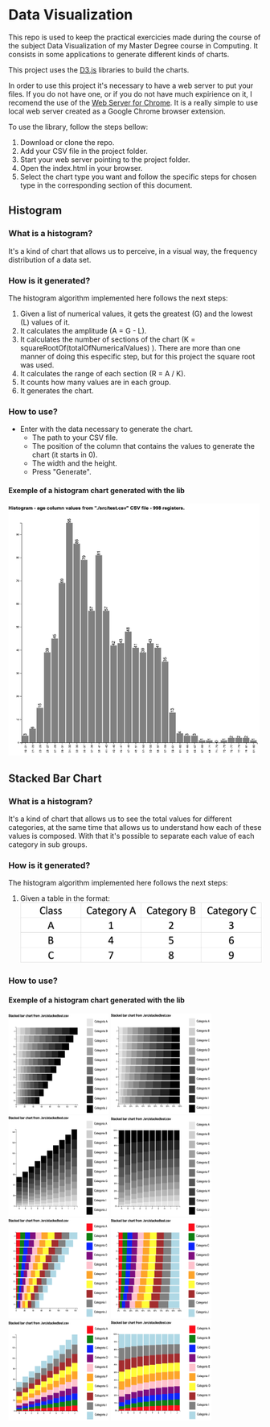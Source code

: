 # Data Visualization

This repo is used to keep the practical exercicies made during the course of the subject Data Visualization of my Master Degree course in Computing. It consists in some applications to generate different kinds of charts. 

This project uses the [D3.js](https://d3js.org) libraries to build the charts.

In order to use this project it's necessary to have a web server to put your files. If you do not have one, or if you do not have much expirience on it, I recomend the use of the [Web Server for Chrome](https://chrome.google.com/webstore/detail/web-server-for-chrome/ofhbbkphhbklhfoeikjpcbhemlocgigb). It is a really simple to use local web server created as a Google Chrome browser extension. 

To use the library, follow the steps bellow: 

1. Download or clone the repo. 
2. Add your CSV file in the project folder.
3. Start your web server pointing to the project folder.
3. Open the index.html in your browser.
4. Select the chart type you want and follow the specific steps for chosen type in the corresponding section of this document.

## Histogram

### What is a histogram? 

It's a kind of chart that allows us to perceive, in a visual way, the frequency distribution of a data set.

### How is it generated?

The histogram algorithm implemented here follows the next steps:

1. Given a list of numerical values, it gets the greatest (G) and the lowest (L) values of it.
2. It calculates the amplitude (A = G - L).
3. It calculates the number of sections of the chart (K = squareRootOf(totalOfNumericalValues) ). There are more than one manner of doing this especific step, but for this project the square root was used. 
4. It calculates the range of each section (R = A / K).
5. It counts how many values are in each group.
6. It generates the chart. 

### How to use? 

 -  Enter with the data necessary to generate the chart.
     - The path to your CSV file.
     - The position of the column that contains the values to generate the chart (it starts in 0).
     - The width and the height.
     - Press "Generate".
    
#### Exemple of a histogram chart generated with the lib

<img src="readme-images/histogram1.png" alt="Image of a histogram chart generated with this lib." width="500px" height="500px"/>

## Stacked Bar Chart

### What is a histogram? 

It's a kind of chart that allows us to see the total values for different categories, at the same time that allows us to understand how each of these values is composed. With that it's possible to separate each value of each category in sub groups.

### How is it generated?

The histogram algorithm implemented here follows the next steps:

1. Given a table in the format: ![Stacked bar chart data table exemplo.](readme-images/stackedbar_chart_example.png)

### How to use? 

    
#### Exemple of a histogram chart generated with the lib

<img src="readme-images/stackedbar1.png" alt="Image of a stacked bar chart generated with this lib." width="200px" height="200px"/>
<img src="readme-images/stackedbar2.png" alt="Image of a stacked bar chart generated with this lib." width="200px" height="200px"/>
<img src="readme-images/stackedbar3.png" alt="Image of a stacked bar chart generated with this lib." width="200px" height="200px"/>
<img src="readme-images/stackedbar4.png" alt="Image of a stacked bar chart generated with this lib." width="200px" height="200px"/>

<img src="readme-images/stackedbar5.png" alt="Image of a stacked bar chart generated with this lib." width="200px" height="200px"/>
<img src="readme-images/stackedbar6.png" alt="Image of a stacked bar chart generated with this lib." width="200px" height="200px"/>
<img src="readme-images/stackedbar7.png" alt="Image of a stacked bar chart generated with this lib." width="200px" height="200px"/>
<img src="readme-images/stackedbar8.png" alt="Image of a stacked bar chart generated with this lib." width="200px" height="200px"/>
